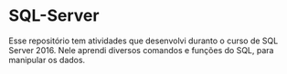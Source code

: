 # SQL-Server

Esse repositório tem atividades que desenvolvi duranto o curso de SQL Server 2016. Nele aprendi diversos comandos e funções do SQL, para manipular os dados. 
